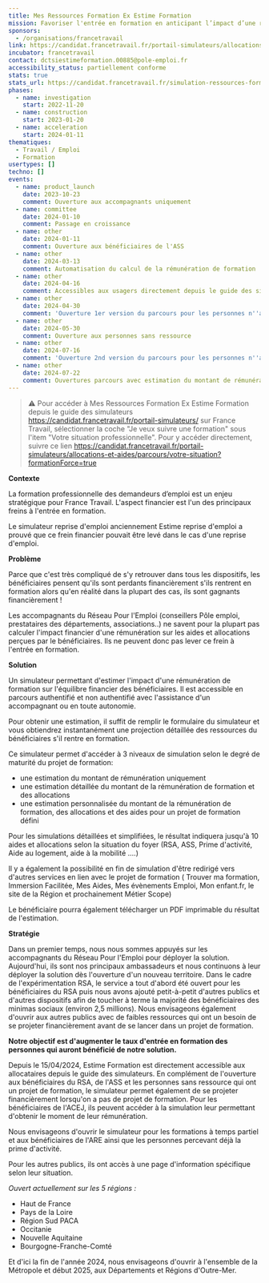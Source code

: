 ```yaml
---
title: Mes Ressources Formation Ex Estime Formation
mission: Favoriser l'entrée en formation en anticipant l’impact d’une rémunération de formation sur les aides et allocations
sponsors:
  - /organisations/francetravail
link: https://candidat.francetravail.fr/portail-simulateurs/allocations-et-aides/parcours/votre-situation?formationForce=true
incubator: francetravail
contact: dctsiestimeformation.00885@pole-emploi.fr
accessibility_status: partiellement conforme
stats: true
stats_url: https://candidat.francetravail.fr/simulation-ressources-formation/stats
phases:
  - name: investigation
    start: 2022-11-20
  - name: construction
    start: 2023-01-20
  - name: acceleration
    start: 2024-01-11
thematiques:
  - Travail / Emploi
  - Formation
usertypes: []
techno: []
events:
  - name: product_launch
    date: 2023-10-23
    comment: Ouverture aux accompagnants uniquement
  - name: committee
    date: 2024-01-10
    comment: Passage en croissance
  - name: other
    date: 2024-01-11
    comment: Ouverture aux bénéficiaires de l'ASS
  - name: other
    date: 2024-03-13
    comment: Automatisation du calcul de la rémunération de formation
  - name: other
    date: 2024-04-16
    comment: Accessibles aux usagers directement depuis le guide des simulateurs sur le site France Travail
  - name: other
    date: 2024-04-30
    comment: 'Ouverture 1er version du parcours pour les personnes n''ayant pas de projet de formation validé: accès à une estimation détaillée du montant de rémunération de formation et des allocations'
  - name: other
    date: 2024-05-30
    comment: Ouverture aux personnes sans ressource
  - name: other
    date: 2024-07-16
    comment: 'Ouverture 2nd version du parcours pour les personnes n''ayant pas de projet de formation validé: accès à une estimation du montant de rémunération uniquement'
  - name: other
    date: 2024-07-22
    comment: Ouvertures parcours avec estimation du montant de rémunération uniquement pour les bénéficiaires de l'ACEJ
---
```

> ⚠️ Pour accéder à Mes Ressources Formation Ex Estime Formation depuis le guide des simulateurs https://candidat.francetravail.fr/portail-simulateurs/ sur France Travail, sélectionner la coche "Je veux suivre une formation" sous l'item "Votre situation professionnelle".
Pour y accéder directement, suivre ce lien https://candidat.francetravail.fr/portail-simulateurs/allocations-et-aides/parcours/votre-situation?formationForce=true


**Contexte**

La formation professionnelle des demandeurs d’emploi est un enjeu stratégique pour France Travail.
L'aspect financier est l'un des principaux freins à l'entrée en formation.

Le simulateur reprise d'emploi anciennement Estime reprise d'emploi a prouvé que ce frein financier pouvait être levé dans le cas d'une reprise d'emploi.



**Problème**

Parce que c'est très compliqué de s'y retrouver dans tous les dispositifs, les bénéficiaires pensent qu'ils sont perdants financièrement s'ils rentrent en formation alors qu'en réalité dans la plupart des cas, ils sont gagnants financièrement !

Les accompagnants du Réseau Pour l'Emploi (conseillers Pôle emploi, prestataires des départements, associations..) ne savent pour la plupart pas calculer l'impact financier d'une rémunération sur les aides et allocations perçues par le bénéficiaires. Ils ne peuvent donc pas lever ce frein à l'entrée en formation.



**Solution**

Un simulateur permettant d'estimer l'impact d'une rémunération de formation sur l'équilibre financier des bénéficiaires. Il est accessible en parcours authentifié et non authentifié avec l'assistance d'un accompagnant ou en toute autonomie.

Pour obtenir une estimation, il suffit de remplir le formulaire du simulateur et vous obtiendrez instantanément une projection détaillée des ressources du bénéficiaires s'il rentre en formation.

Ce simulateur permet d'accéder à 3 niveaux de simulation selon le degré de maturité du projet de formation:
* une estimation du montant de rémunération uniquement
* une estimation détaillée du montant de la rémunération de formation et des allocations 
*  une estimation personnalisée du montant de la rémunération de formation, des allocations et des aides pour un projet de formation défini

Pour les simulations détaillées et simplifiées, le résultat indiquera jusqu'à 10 aides et allocations selon la situation du foyer (RSA, ASS, Prime d'activité, Aide au logement, aide à la mobilité ....)

 Il y a également la possibilité en fin de simulation d'être redirigé vers d'autres services en lien avec le projet de formation ( Trouver ma formation, Immersion Facilitée, Mes Aides, Mes évènements Emploi, Mon enfant.fr, le site de la Région et prochainement Métier Scope)

Le bénéficiaire pourra également télécharger un PDF imprimable du résultat de l'estimation.


**Stratégie**

Dans un premier temps, nous nous sommes appuyés sur les accompagnants du Réseau Pour l'Emploi pour déployer la solution. Aujourd'hui, ils sont nos principaux ambassadeurs et nous continuons à leur déployer la solution dès l'ouverture d'un nouveau territoire.
Dans le cadre de l'expérimentation RSA, le service a tout d'abord été ouvert pour les bénéficiaires du RSA puis nous avons ajouté petit-à-petit d'autres publics et d'autres dispositifs afin de toucher à terme la majorité des bénéficiaires des minimas sociaux  (environ 2,5 millions). Nous envisageons également d'ouvrir aux autres publics avec de faibles ressources qui ont un besoin de se projeter financièrement avant de se lancer dans un projet de formation. 

**Notre objectif est d'augmenter le taux d'entrée en formation des personnes qui auront bénéficié de notre solution.**

Depuis le 15/04/2024, Estime Formation est directement accessible aux allocataires depuis le guide des simulateurs. En complément de l'ouverture aux bénéficiaires du RSA, de l'ASS et les personnes sans ressource qui ont un projet de formation, le simulateur permet également de se projeter financièrement lorsqu'on a pas de projet de formation.
Pour les bénéficiaires de l'ACEJ, ils peuvent accéder à la simulation leur permettant d'obtenir le moment de leur rémunération.

Nous envisageons d'ouvrir le simulateur pour les formations à temps partiel et aux bénéficiaires de l'ARE ainsi que les personnes percevant déjà la prime d'activité.

Pour les autres publics, ils ont accès à une page d'information spécifique selon leur situation.

*Ouvert actuellement sur les 5 régions :*
- Haut de France
- Pays de la Loire
- Région Sud PACA
- Occitanie
- Nouvelle Aquitaine
- Bourgogne-Franche-Comté

Et d'ici la fin de l'année 2024, nous envisageons d'ouvrir à l'ensemble de la Métropole et début 2025, aux Départements et Régions d'Outre-Mer.
